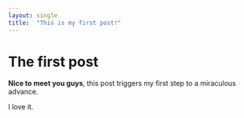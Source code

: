 ```yaml
---
layout: single
title:  "This is my first post!"
---
```


# The first post

**Nice to meet you guys**, this post triggers my first step to a miraculous advance.

I love it.
